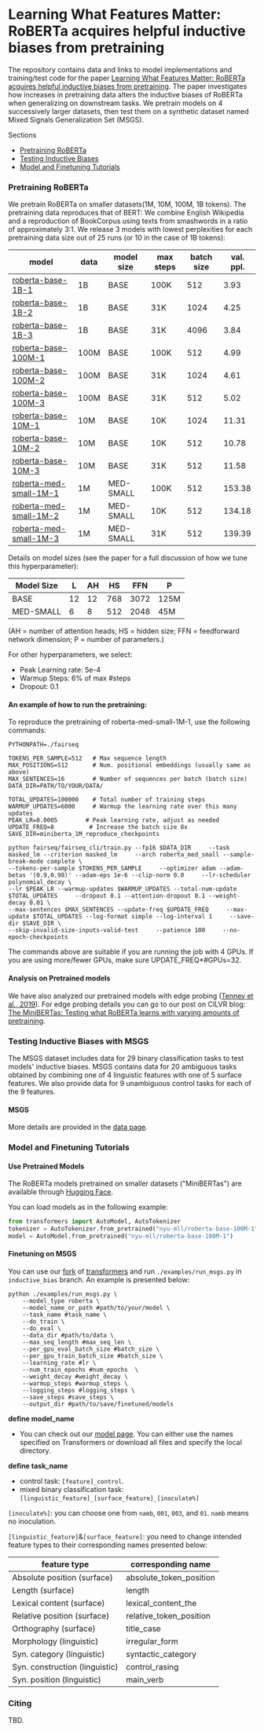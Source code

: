 # Learning What Features Matter: RoBERTa acquires helpful inductive biases from pretraining
The repository contains data and links to model implementations and training/test code for the paper [Learning What Features Matter: RoBERTa acquires helpful inductive biases from pretraining](tbd). The paper investigates how increases in pretraining data alters the inductive biases of RoBERTa when generalizing on downstream tasks. We pretrain models on 4 successively larger datasets, then test them on a synthetic dataset named Mixed Signals Generalization Set (MSGS).

Sections

- [Pretraining RoBERTa](https://github.com/nyu-mll/RoBERTa-scale-down#pretraining-roberta)
- [Testing Inductive Biases](https://github.com/nyu-mll/RoBERTa-scale-down#testing-inductive-biases-with-msgs)
- [Model and Finetuning Tutorials](https://github.com/nyu-mll/RoBERTa-scale-down#model-and-finetuning-tutorials)

### Pretraining RoBERTa

We pretrain RoBERTa on smaller datasets(1M, 10M, 100M, 1B tokens). The pretraining data reproduces that of BERT: We combine English Wikipedia and a reproduction of BookCorpus using texts from smashwords in a ratio of approximately 3:1. We release 3 models with lowest perplexities for each pretraining data size out of 25 runs (or 10 in the case of 1B tokens):

| model | data | model size | max steps | batch size | val. ppl. |
|-|-|-|-|-|-|
| [roberta-base-1B-1][link-roberta-base-1B-1] | 1B | BASE | 100K | 512 | 3.93 |
| [roberta-base-1B-2][link-roberta-base-1B-2] | 1B | BASE | 31K | 1024 | 4.25 |
| [roberta-base-1B-3][link-roberta-base-1B-3] | 1B | BASE | 31K | 4096 | 3.84 |
| [roberta-base-100M-1][link-roberta-base-100M-1] | 100M | BASE | 100K | 512 | 4.99 |
| [roberta-base-100M-2][link-roberta-base-100M-2] | 100M | BASE | 31K | 1024 | 4.61 |
| [roberta-base-100M-3][link-roberta-base-100M-3] | 100M | BASE | 31K | 512 | 5.02 |
| [roberta-base-10M-1][link-roberta-base-10M-1] | 10M | BASE | 10K | 1024 | 11.31 |
| [roberta-base-10M-2][link-roberta-base-10M-2] | 10M | BASE | 10K | 512 | 10.78 |
| [roberta-base-10M-3][link-roberta-base-10M-3] | 10M | BASE | 31K | 512 | 11.58 |
| [roberta-med-small-1M-1][link-roberta-med-small-1M-1] | 1M | MED-SMALL | 100K | 512 | 153.38 |
| [roberta-med-small-1M-2][link-roberta-med-small-1M-2] | 1M | MED-SMALL | 10K | 512 | 134.18 |
| [roberta-med-small-1M-3][link-roberta-med-small-1M-3] | 1M | MED-SMALL | 31K | 512 | 139.39 |

Details on model sizes (see the paper for a full discussion of how we tune this hyperparameter):

| Model Size | L  | AH | HS  | FFN  | P    |
|------------|----|----|-----|------|------|
| BASE       | 12 | 12 | 768 | 3072 | 125M |
| MED-SMALL  | 6  | 8  | 512 | 2048 | 45M  |

(AH = number of attention heads; HS = hidden size; FFN = feedforward network dimension; P = number of parameters.)

For other hyperparameters, we select:
- Peak Learning rate: 5e-4
- Warmup Steps: 6% of max #steps
- Dropout: 0.1

#### An example of how to run the pretraining:

To reproduce the pretraining of roberta-med-small-1M-1, use the following commands:
```
PYTHONPATH=./fairseq

TOKENS_PER_SAMPLE=512   # Max sequence length
MAX_POSITIONS=512       # Num. positional embeddings (usually same as above)
MAX_SENTENCES=16        # Number of sequences per batch (batch size)
DATA_DIR=PATH/TO/YOUR/DATA/

TOTAL_UPDATES=100000    # Total number of training steps
WARMUP_UPDATES=6000     # Warmup the learning rate over this many updates
PEAK_LR=0.0005        # Peak learning rate, adjust as needed
UPDATE_FREQ=8          # Increase the batch size 8x
SAVE_DIR=miniberta_1M_reproduce_checkpoints

python fairseq/fairseq_cli/train.py --fp16 $DATA_DIR     --task masked_lm --criterion masked_lm     --arch roberta_med_small --sample-break-mode complete \
--tokens-per-sample $TOKENS_PER_SAMPLE     --optimizer adam --adam-betas '(0.9,0.98)' --adam-eps 1e-6 --clip-norm 0.0     --lr-scheduler polynomial_decay \
--lr $PEAK_LR --warmup-updates $WARMUP_UPDATES --total-num-update $TOTAL_UPDATES     --dropout 0.1 --attention-dropout 0.1 --weight-decay 0.01 \
--max-sentences $MAX_SENTENCES --update-freq $UPDATE_FREQ     --max-update $TOTAL_UPDATES --log-format simple --log-interval 1     --save-dir $SAVE_DIR \
--skip-invalid-size-inputs-valid-test     --patience 100     --no-epoch-checkpoints
```
The commands above are suitable if you are running the job with 4 GPUs. If you are using more/fewer GPUs, make sure UPDATE_FREQ*#GPUs=32.

#### Analysis on Pretrained models

We have also analyzed our pretrained models with edge probing ([Tenney et al., 2019](https://arxiv.org/pdf/1905.06316.pdf)). For edge probing details you can go to our post on CILVR blog: [The MiniBERTas: Testing what RoBERTa learns with varying amounts of pretraining](https://wp.nyu.edu/cilvr/2020/07/02/the-minibertas-testing-what-roberta-learns-with-varying-amounts-of-pretraining/).

### Testing Inductive Biases with MSGS

The MSGS dataset includes data for 29 binary classification tasks to test models' inductive biases. MSGS contains data for 20 ambiguous tasks obtained by combining one of 4 linguistic features with one of 5 surface features. We also provide data for 9 unambiguous control tasks for each of the 9 features.

#### MSGS

More details are provided in the [data page](https://github.com/nyu-mll/RoBERTa-scale-down/blob/master/data).

### Model and Finetuning Tutorials

#### Use Pretrained Models

The RoBERTa models pretrained on smaller datasets ("MiniBERTas") are available through [Hugging Face](https://huggingface.co/nyu-mll).

You can load models as in the following example:

```python
from transformers import AutoModel, AutoTokenizer
tokenizer = AutoTokenizer.from_pretrained("nyu-mll/roberta-base-100M-1")
model = AutoModel.from_pretrained("nyu-mll/roberta-base-100M-1")
```

#### Finetuning on MSGS

You can use our [fork](https://github.com/leehaausing/transformers) of [transformers](https://github.com/huggingface/transformers) and run `./examples/run_msgs.py` in `inductive_bias` branch. An example is presented below:

```
python ./examples/run_msgs.py \
    --model_type roberta \
    --model_name_or_path #path/to/your/model \
    --task_name #task_name \
    --do_train \
    --do_eval \
    --data_dir #path/to/data \
    --max_seq_length #max_seq_len \
    --per_gpu_eval_batch_size #batch_size \
    --per_gpu_train_batch_size #batch_size \
    --learning_rate #lr \
    --num_train_epochs #num_epochs  \
    --weight_decay #weight_decay \
    --warmup_steps #warmup_steps \
    --logging_steps #logging_steps \
    --save_steps #save_steps \
    --output_dir #path/to/save/finetuned/models
```
**define model_name**
- You can check out our [model page](https://huggingface.co/nyu-mll). You can either use the names specified on Transformers or download all files and specify the local directory.

**define task_name**
- control task: `[feature]_control`.
- mixed binary classification task: `[linguistic_feature]_[surface_feature]_[inoculate%]`

`[inoculate%]`: you can choose one from `namb`, `001`, `003`, and `01`. `namb` means no inoculation.

`[linguistic_feature]`&`[surface_feature]`: you need to change intended feature types to their corresponding names presented below:

| feature type | corresponding name |
|-|-|
| Absolute position (surface) | absolute_token_position |
| Length (surface) | length |
| Lexical content (surface) | lexical_content_the |
| Relative position (surface) | relative_token_position |
| Orthography (surface) | title_case |
| Morphology (linguistic) | irregular_form |
| Syn. category (linguistic) | syntactic_category |
| Syn. construction (linguistic) | control_rasing|
| Syn. position (linguistic) | main_verb |

### Citing

TBD.

[link-roberta-med-small-1M-1]: https://huggingface.co/nyu-mll/roberta-med-small-1M-1
[link-roberta-med-small-1M-2]: https://huggingface.co/nyu-mll/roberta-med-small-1M-2
[link-roberta-med-small-1M-3]: https://huggingface.co/nyu-mll/roberta-med-small-1M-3
[link-roberta-base-10M-1]: https://huggingface.co/nyu-mll/roberta-base-10M-1
[link-roberta-base-10M-2]: https://huggingface.co/nyu-mll/roberta-base-10M-2
[link-roberta-base-10M-3]: https://huggingface.co/nyu-mll/roberta-base-10M-3
[link-roberta-base-100M-1]: https://huggingface.co/nyu-mll/roberta-base-100M-1
[link-roberta-base-100M-2]: https://huggingface.co/nyu-mll/roberta-base-100M-2
[link-roberta-base-100M-3]: https://huggingface.co/nyu-mll/roberta-base-100M-3
[link-roberta-base-1B-1]: https://huggingface.co/nyu-mll/roberta-base-1B-1
[link-roberta-base-1B-2]: https://huggingface.co/nyu-mll/roberta-base-1B-2
[link-roberta-base-1B-3]: https://huggingface.co/nyu-mll/roberta-base-1B-3
